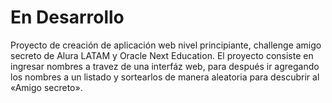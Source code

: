 <h1>En Desarrollo</h1>

Proyecto de creación de aplicación web nivel principiante, challenge amigo secreto de Alura LATAM y Oracle Next Education. El proyecto consiste en ingresar nombres a travez de una interfáz web, para después ir agregando los nombres a un listado y
sortearlos de manera aleatoria para descubrir al «Amigo secreto».
